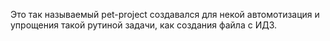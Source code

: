 Это так называемый pet-project создавался для некой автомотизация и упрощения такой рутиной задачи, как создания файла с ИДЗ. 
